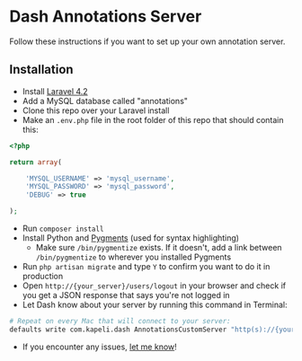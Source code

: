 # Dash Annotations Server

Follow these instructions if you want to set up your own annotation server.

## Installation

* Install [Laravel 4.2](http://laravel.com/docs/4.2)
* Add a MySQL database called "annotations"
* Clone this repo over your Laravel install
* Make an `.env.php` file in the root folder of this repo that should contain this:

```php
<?php

return array(

    'MYSQL_USERNAME' => 'mysql_username',
    'MYSQL_PASSWORD' => 'mysql_password',
    'DEBUG' => true

);
```

* Run `composer install`
* Install Python and [Pygments](http://pygments.org/) (used for syntax highlighting)
  * Make sure `/bin/pygmentize` exists. If it doesn't, add a link between `/bin/pygmentize` to wherever you installed Pygments
* Run `php artisan migrate` and type `Y` to confirm you want to do it in production
* Open `http://{your_server}/users/logout` in your browser and check if you get a JSON response that says you're not logged in
* Let Dash know about your server by running this command in Terminal:

```bash
# Repeat on every Mac that will connect to your server:
defaults write com.kapeli.dash AnnotationsCustomServer "http(s)://{your_server}"
```

* If you encounter any issues, [let me know](https://github.com/Kapeli/Dash-Annotations/issues/new)!
